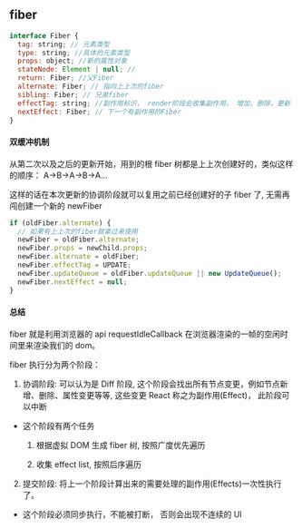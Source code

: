 ## fiber

```js
interface Fiber {
  tag: string; // 元素类型
  type: string; //具体的元素类型
  props: object; //新的属性对象
  stateNode: Element | null; //
  return: Fiber; //父Fiber
  alternate: Fiber; // 指向上上次的fiber
  sibling: Fiber; // 兄弟fiber
  effectTag: string; //副作用标识， render阶段会收集副作用， 增加，删除，更新
  nextEffect: Fiber; // 下一个有副作用的Fiber
}
```

#### 双缓冲机制

从第二次以及之后的更新开始，用到的根 fiber 树都是上上次创建好的，类似这样的顺序： A->B->A->B->A...

这样的话在本次更新的协调阶段就可以复用之前已经创建好的子 fiber 了, 无需再闯创建一个新的 newFiber

```js
if (oldFiber.alternate) {
  // 如果有上上次的fiber就拿过来使用
  newFiber = oldFiber.alternate;
  newFiber.props = newChild.props;
  newFiber.alternate = oldFiber;
  newFiber.effectTag = UPDATE;
  newFiber.updateQueue = oldFiber.updateQueue || new UpdateQueue();
  newFiber.nextEffect = null;
}
```

#### 总结

fiber 就是利用浏览器的 api requestIdleCallback 在浏览器渲染的一帧的空闲时间里来渲染我们的 dom。

fiber 执行分为两个阶段：

1. 协调阶段: 可以认为是 Diff 阶段, 这个阶段会找出所有节点变更，例如节点新增、删除、属性变更等等, 这些变更 React 称之为副作用(Effect)， 此阶段可以中断

- 这个阶段有两个任务

  1.  根据虚拟 DOM 生成 fiber 树, 按照广度优先遍历

  2.  收集 effect list, 按照后序遍历

2. 提交阶段: 将上一个阶段计算出来的需要处理的副作用(Effects)一次性执行了。

- 这个阶段必须同步执行，不能被打断， 否则会出现不连续的 UI
